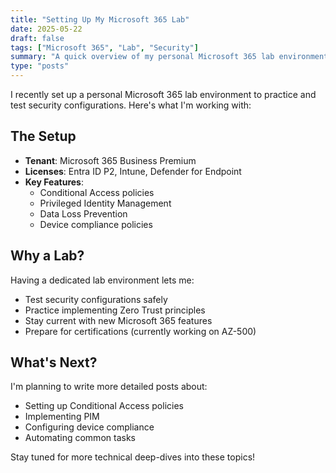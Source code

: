 ```yaml
---
title: "Setting Up My Microsoft 365 Lab"
date: 2025-05-22
draft: false
tags: ["Microsoft 365", "Lab", "Security"]
summary: "A quick overview of my personal Microsoft 365 lab environment and what I'm using it for."
type: "posts"
---
```


I recently set up a personal Microsoft 365 lab environment to practice and test security configurations. Here's what I'm working with:

## The Setup

- **Tenant**: Microsoft 365 Business Premium
- **Licenses**: Entra ID P2, Intune, Defender for Endpoint
- **Key Features**:
  - Conditional Access policies
  - Privileged Identity Management
  - Data Loss Prevention
  - Device compliance policies

## Why a Lab?

Having a dedicated lab environment lets me:
- Test security configurations safely
- Practice implementing Zero Trust principles
- Stay current with new Microsoft 365 features
- Prepare for certifications (currently working on AZ-500)

## What's Next?

I'm planning to write more detailed posts about:
- Setting up Conditional Access policies
- Implementing PIM
- Configuring device compliance
- Automating common tasks

Stay tuned for more technical deep-dives into these topics!
